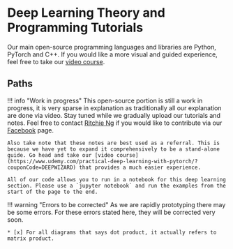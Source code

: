 # Deep Learning Theory and Programming Tutorials
Our main open-source programming languages and libraries are Python, PyTorch and C++. If you would like a more visual and guided experience, feel free to take our [video course](https://www.udemy.com/practical-deep-learning-with-pytorch/?couponCode=DEEPWIZARD).

## Paths
!!! info "Work in progress"
    This open-source portion is still a work in progress, it is very sparse in explanation as traditionally all our explanation are done via video. Stay tuned while we gradually upload our tutorials and notes. Feel free to contact [Ritchie Ng](https://www.ritchieng.com/) if you would like to contribute via our [Facebook](https://www.facebook.com/DeepLearningWizard/) page.
    
    Also take note that these notes are best used as a referral. This is because we have yet to expand it comprehensively to be a stand-alone guide. Go head and take our [video course](https://www.udemy.com/practical-deep-learning-with-pytorch/?couponCode=DEEPWIZARD) that provides a much easier experience.
    
    All of our code allows you to run in a notebook for this deep learning section. Please use a `jupyter notebook` and run the examples from the start of the page to the end.
    
!!! warning "Errors to be corrected"
    As we are rapidly prototyping there may be some errors. For these errors stated here, they will be corrected very soon.
    
    * [x] For all diagrams that says dot product, it actually refers to matrix product. 